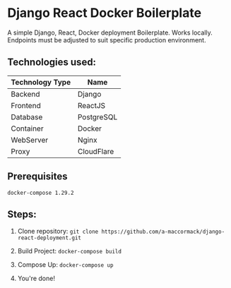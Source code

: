 # Django React Docker Boilerplate #

A simple Django, React, Docker deployment Boilerplate. Works locally. Endpoints must be adjusted to suit specific production environment.

## Technologies used:

Technology Type    |Name
-------------------|-----
 Backend           | Django
 Frontend          | ReactJS
 Database          | PostgreSQL
 Container         | Docker
 WebServer         | Nginx
 Proxy             | CloudFlare
 
 ## Prerequisites
 ```
 docker-compose 1.29.2
 ```
 
 ## Steps:
 
 1) Clone repository:  ```git clone https://github.com/a-maccormack/django-react-deployment.git```
 
 2) Build Project:     ```docker-compose build```
 
 3) Compose Up:        ```docker-compose up```
 
 4) You're done!
